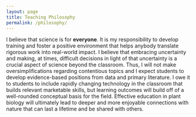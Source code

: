 ```yaml
---
layout: page
title: Teaching Philosophy
permalink: /philosophy/
---
```


I believe that science is for **everyone**. It is my responsibility to develop training and foster a positive environment that helps anybody translate rigorous work into real-world impact. I believe that embracing uncertainty and making, at times, difficult decisions in light of that uncertainty is a crucial aspect of science beyond the classroom. Thus, I will not make oversimplifications regarding contentious topics and I expect students to develop evidence-based positions from data and primary literature. I owe it to students to include rapidly changing technology in the classroom that builds relevant marketable skills, but learning outcomes will build off of a well-rounded conceptual basis for the field. Effective education in plant biology will ultimately lead to deeper and more enjoyable connections with nature that can last a lifetime and be shared with others.
